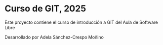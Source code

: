 # Curso de GIT, 2025

Este proyecto contiene el curso de introducción a GIT del Aula de Software Libre

Desarrollado por Adela Sánchez-Crespo Moñino
